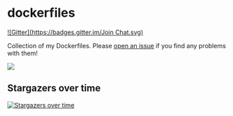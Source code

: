 dockerfiles
===========

[![Gitter](https://badges.gitter.im/Join Chat.svg)](https://gitter.im/voxxit/dockerfiles?utm_source=badge&utm_medium=badge&utm_campaign=pr-badge&utm_content=badge)

Collection of my Dockerfiles. Please [open an issue](https://github.com/voxxit/dockerfiles/issues/new) if you find any problems with them!

[![](https://badge.imagelayers.io/voxxit/base:alpine.svg)](https://imagelayers.io/?images=voxxit/base:alpine 'Get your own badge on imagelayers.io')

## Stargazers over time

[![Stargazers over time](https://starcharts.herokuapp.com/voxxit/dockerfiles.svg)](https://starcharts.herokuapp.com/voxxit/dockerfiles)
